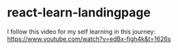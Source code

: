 # react-learn-landingpage

I follow this video for my self learning in this journey:
https://www.youtube.com/watch?v=edBx-fjgh4k&t=1626s

